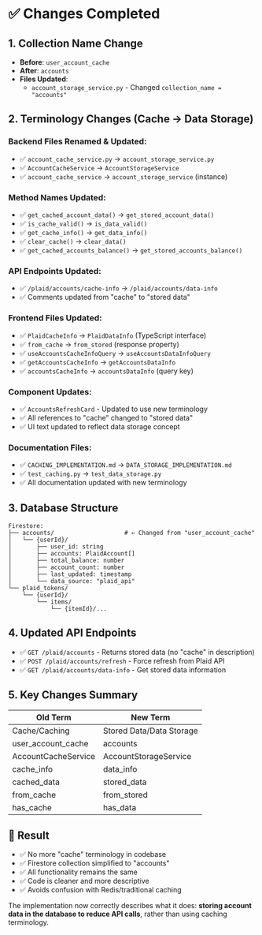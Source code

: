 # ✅ Changes Completed

## 1. Collection Name Change

- **Before**: `user_account_cache`
- **After**: `accounts`
- **Files Updated**:
  - `account_storage_service.py` - Changed `collection_name = "accounts"`

## 2. Terminology Changes (Cache → Data Storage)

### Backend Files Renamed & Updated:

- ✅ `account_cache_service.py` → `account_storage_service.py`
- ✅ `AccountCacheService` → `AccountStorageService`
- ✅ `account_cache_service` → `account_storage_service` (instance)

### Method Names Updated:

- ✅ `get_cached_account_data()` → `get_stored_account_data()`
- ✅ `is_cache_valid()` → `is_data_valid()`
- ✅ `get_cache_info()` → `get_data_info()`
- ✅ `clear_cache()` → `clear_data()`
- ✅ `get_cached_accounts_balance()` → `get_stored_accounts_balance()`

### API Endpoints Updated:

- ✅ `/plaid/accounts/cache-info` → `/plaid/accounts/data-info`
- ✅ Comments updated from "cache" to "stored data"

### Frontend Files Updated:

- ✅ `PlaidCacheInfo` → `PlaidDataInfo` (TypeScript interface)
- ✅ `from_cache` → `from_stored` (response property)
- ✅ `useAccountsCacheInfoQuery` → `useAccountsDataInfoQuery`
- ✅ `getAccountsCacheInfo` → `getAccountsDataInfo`
- ✅ `accountsCacheInfo` → `accountsDataInfo` (query key)

### Component Updates:

- ✅ `AccountsRefreshCard` - Updated to use new terminology
- ✅ All references to "cache" changed to "stored data"
- ✅ UI text updated to reflect data storage concept

### Documentation Files:

- ✅ `CACHING_IMPLEMENTATION.md` → `DATA_STORAGE_IMPLEMENTATION.md`
- ✅ `test_caching.py` → `test_data_storage.py`
- ✅ All documentation updated with new terminology

## 3. Database Structure

```
Firestore:
├── accounts/                    # ← Changed from "user_account_cache"
│   └── {userId}/
│       ├── user_id: string
│       ├── accounts: PlaidAccount[]
│       ├── total_balance: number
│       ├── account_count: number
│       ├── last_updated: timestamp
│       └── data_source: "plaid_api"
└── plaid_tokens/
    └── {userId}/
        └── items/
            └── {itemId}/...
```

## 4. Updated API Endpoints

- ✅ `GET /plaid/accounts` - Returns stored data (no "cache" in description)
- ✅ `POST /plaid/accounts/refresh` - Force refresh from Plaid API
- ✅ `GET /plaid/accounts/data-info` - Get stored data information

## 5. Key Changes Summary

| Old Term            | New Term                 |
| ------------------- | ------------------------ |
| Cache/Caching       | Stored Data/Data Storage |
| user_account_cache  | accounts                 |
| AccountCacheService | AccountStorageService    |
| cache_info          | data_info                |
| cached_data         | stored_data              |
| from_cache          | from_stored              |
| has_cache           | has_data                 |

## 🎯 Result

- ✅ No more "cache" terminology in codebase
- ✅ Firestore collection simplified to "accounts"
- ✅ All functionality remains the same
- ✅ Code is cleaner and more descriptive
- ✅ Avoids confusion with Redis/traditional caching

The implementation now correctly describes what it does: **storing account data in the database to reduce API calls**, rather than using caching terminology.
